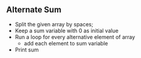 ## Alternate Sum

- Split the given array by spaces;
- Keep a sum variable with 0 as initial value
- Run a loop for every alternative element of array
  - add each element to sum variable
- Print sum

